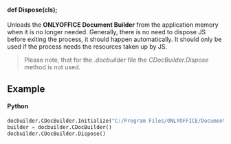 #### def Dispose(cls);

Unloads the **ONLYOFFICE Document Builder** from the application memory when it is no longer needed. Generally, there is no need to dispose JS before exiting the process, it should happen automatically. It should only be used if the process needs the resources taken up by JS.

> Please note, that for the *.docbuilder* file the *CDocBuilder.Dispose* method is not used.

## Example

#### Python

``` python
docbuilder.CDocBuilder.Initialize("C:/Program Files/ONLYOFFICE/DocumentBuilder");
builder = docbuilder.CDocBuilder()
docbuilder.CDocBuilder.Dispose()
```
